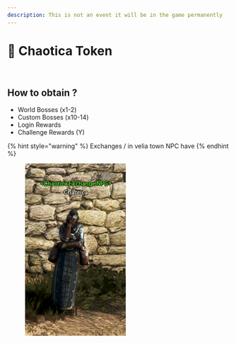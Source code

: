 ```yaml
---
description: This is not an event it will be in the game permanently
---
```


# 🧶 Chaotica Token

<figure><img src="https://i.imgur.com/wNKxmWo.png" alt=""><figcaption></figcaption></figure>

## How to obtain ?&#x20;

* World Bosses (x1-2)&#x20;
* Custom Bosses (x10-14)&#x20;
* Login Rewards&#x20;
* Challenge Rewards (Y)



{% hint style="warning" %}
Exchanges / in velia town NPC have
{% endhint %}

<figure><img src="../.gitbook/assets/{6DC6C5CB-A7A9-46B6-930C-3968904BCE16}.png" alt=""><figcaption></figcaption></figure>
